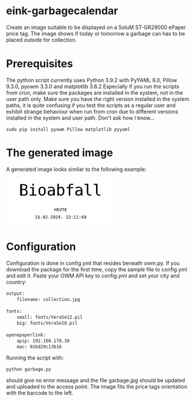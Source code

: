 # eink-garbagecalendar

Create an image suitable to be displayed on a SoluM ST-GR29000 ePaper price tag.
The image shows if today or tomorrow a garbage can has to be placed outside for collection. 

# Prerequisites

The python script currently uses Python 3.9.2 with PyYAML 6.0, Pillow 9.3.0, pyowm 3.3.0 and matplotlib 3.6.2
Especially if you run the scripts from cron, make sure the packages are installed in the system, not in the user path only.
Make sure you have the right version installed in the system paths, it is quite confusing if you test the scripts as a regular user and exhibit strange behaviour when run from cron due to different versions installed in the system and user path. Don't ask how I know...

    sudo pip install pyowm Pillow matplotlib pyyaml

# The generated image

A generated image looks similar to the following example:

![collection display](https://github.com/dl6lr/eink-garbagecollection/blob/main/collection.jpg "collection display")

# Configuration

Configuration is done in config.yml that resides beneath owm.py. If you download the package for the first time, copy the sample file to config.yml and edit it.
Paste your OWM API key to config.yml and set your city and country:


    output:
        filename: collection.jpg

    fonts:
        small: fonts/VeraSe12.pil
        big: fonts/VeraSe18.pil

    openepaperlink:
        apip: 192.168.178.30
        mac: 026d29c13b16


Running the script with:

    python garbage.py

should give no error message and the file garbage.jpg should be updated and uploaded to the access point.  The image fits the price tags orientation with the barcode to the left.


